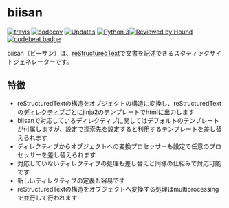 # biisan

[![travis](https://travis-ci.org/tsuyukimakoto/biisan.svg?branch=master)](https://travis-ci.org/tsuyukimakoto/biisan) [![codecov](https://codecov.io/gh/tsuyukimakoto/biisan/branch/master/graph/badge.svg)](https://codecov.io/gh/tsuyukimakoto/biisan) [![Updates](https://pyup.io/repos/github/tsuyukimakoto/biisan/shield.svg)](https://pyup.io/repos/github/tsuyukimakoto/biisan/) [![Python 3](https://pyup.io/repos/github/tsuyukimakoto/biisan/python-3-shield.svg)](https://pyup.io/repos/github/tsuyukimakoto/biisan/)[![Reviewed by Hound](https://img.shields.io/badge/Reviewed_by-Hound-8E64B0.svg)](https://houndci.com)[![codebeat badge](https://codebeat.co/badges/e5a0ad5d-baab-4795-b07d-e03594b477d4)](https://codebeat.co/projects/github-com-tsuyukimakoto-biisan-master)

biisan（ビーサン）は、[reStructuredText](http://docutils.sourceforge.net/rst.html)で文書を記述できるスタティックサイトジェネレーターです。

## 特徴

- reStructuredTextの構造をオブジェクトの構造に変換し、reStructuredTextの[ディレクティブ](http://docutils.sourceforge.net/docs/user/rst/cheatsheet.txt)ごとにjinja2のテンプレートでhtmlに出力します
- biisanで対応しているディレクティブに関してはデフォルトのテンプレートが付属しますが、設定で探索先を設定すると利用するテンプレートを差し替えられます
- ディレクティブからオブジェクトへの変換プロセッサーも設定で任意のプロセッサーを差し替えられます
- 対応していないディレクティブの処理も差し替えと同様の仕組みで対応可能です
- 新しいディレクティブの定義も容易です
- reStructuredTextの構造をオブジェクトへ変換する処理はmultiprocessingで並行して行われます


